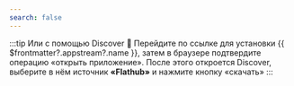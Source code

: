 ```yaml
---
search: false
---
```


:::tip Или с помощью Discover :thinking:
Перейдите по ссылке для <a :href="'appstream://' + $frontmatter?.appstream?.id">установки {{ $frontmatter?.appstream?.name }}</a>, затем в браузере подтвердите операцию «открыть приложение». После этого откроется Discover, выберите в нём источник **«Flathub»** и нажмите кнопку «скачать»
:::
